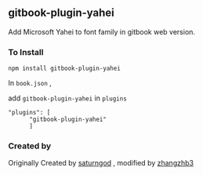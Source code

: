 
## gitbook-plugin-yahei

Add Microsoft Yahei to font family in gitbook web version.


### To Install

```
npm install gitbook-plugin-yahei
```

In `book.json` ,

add `gitbook-plugin-yahei` in `plugins`

```
"plugins": [
      "gitbook-plugin-yahei"
      ]
```

### Created by

Originally Created by [saturngod](https://github.com/saturngod) , modified by [zhangzhb3](https://github.com/zhangzhb3)
